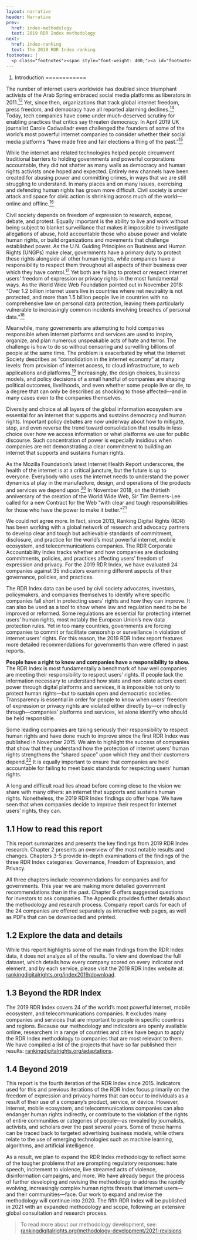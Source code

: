 ```yaml
---
layout: narrative
header: Narrative
prev:
  href: index-methodology
  text: 2019 RDR Index methodology
next:
  href: index-ranking
  text: The 2019 RDR Index ranking
footnotes: | 
  <p class="footnotes"><span style="font-weight: 400;"><a id="footnotes"></a>[13]</span> Catharine Smith, &ldquo;Egypt&rsquo;s Facebook Revolution: Wael Ghonim Thanks The Social Network,&rdquo; <em>Huffington Post</em>, February 11, 2011, <a href="http://www.huffpost.com/entry/egypt-facebook-revolution-wael-ghonim_n_822078">www.huffpost.com/entry/egypt-facebook-revolution-wael-ghonim_n_822078</a>&nbsp;</p><p class="footnotes"><span style="font-weight: 400;">[14]</span> See Freedom on the Net 2018, Freedom House, <a href="https://freedomhouse.org/report/freedom-net/freedom-net-2018" target="_blank" rel="noopener">freedomhouse.org/report/freedom-net/freedom-net-2018</a>, 2019 World Press Freedom Index, Reporters Without Borders, <a href="https://rsf.org/en/ranking" target="_blank" rel="noopener">rsf.org/en/ranking</a>, and the EIU Democracy Index, The Economist Intelligence Unit, <a href="http://www.eiu.com/topic/democracy-index" target="_blank" rel="noopener">www.eiu.com/topic/democracy-index</a>.</p><p class="footnotes"><span style="font-weight: 400;">[15]</span> Carole Cadwalladr, &ldquo;My TED talk: how I took on the tech titans in their lair,&rdquo; <em>The Guardian</em>, April 21, 2019, <a href="http://www.theguardian.com/uk-news/2019/apr/21/carole-cadwalladr-ted-tech-google-facebook-zuckerberg-silicon-valley" target="_blank" rel="noopener">www.theguardian.com/uk-news/2019/apr/21/carole-cadwalladr-ted-tech-google-facebook-zuckerberg-silicon-valley</a>.</p><p class="footnotes"><span style="font-weight: 400;">[16]</span> State of Civil Society Report 2019, CIVICUS, <a href="http://www.civicus.org/index.php/state-of-civil-society-report-2019" target="_blank" rel="noopener">www.civicus.org/index.php/state-of-civil-society-report-2019</a>.</p><p class="footnotes"><span style="font-weight: 400;">[17]</span> &ldquo;Guiding Principles on Business and Human Rights&rdquo; (United Nations, 2011), <a href="http://www.ohchr.org/documents/publications/GuidingprinciplesBusinesshr_eN.pdf" target="_blank" rel="noopener">www.ohchr.org/documents/publications/GuidingprinciplesBusinesshr_eN.pdf</a>.</p><p class="footnotes"><span style="font-weight: 400;">[18]</span> The Case for the Web report, World Wide Web Foundation, <a href="https://webfoundation.org/research/the-case-for-the-web/" target="_blank" rel="noopener">webfoundation.org/research/the-case-for-the-web/</a>.</p><p class="footnotes"><span style="font-weight: 400;">[19]</span> &ldquo;2019 Internet Society Global Internet Report: Consolidation in the Global Economy&rdquo; (Internet Society, 2019),<a href="https://future.internetsociety.org/2019/wp-content/uploads/sites/2/2019/04/InternetSociety-GlobalInternetReport-ConsolidationintheInternetEconomy.pdf" target="_blank" rel="noopener">future.internetsociety.org/2019/wp-content/uploads/sites/2/2019/04/InternetSociety-GlobalInternetReport-ConsolidationintheInternetEconomy.pdf</a>.</p><p class="footnotes"><span style="font-weight: 400;">[20]</span> Internet Health Report 2019, Mozilla Foundation, <a href="https://internethealthreport.org/2019/" target="_blank" rel="noopener">internethealthreport.org/2019/</a>.</p><p class="footnotes"><span style="font-weight: 400;">[21]</span> Paul Sandle, &ldquo;Web creator Berners-Lee launches contract for better internet,&rdquo; <em>Reuters</em>, November 6, 2018, <a href="http://www.reuters.com/article/us-portugal-websummit-berners-lee/web-creator-berners-lee-launches-contract-for-better-internet-idUSKCN1NA2CX" target="_blank" rel="noopener">www.reuters.com/article/us-portugal-websummit-berners-lee/web-creator-berners-lee-launches-contract-for-better-internet-idUSKCN1NA2CX</a>.</p><p class="footnotes"><span style="font-weight: 400;">[22]</span> Bennett Freeman et al, &ldquo;New guidance for companies encourages action to support civic freedoms &amp; human rights defenders &amp; explores opportunities for engagement,&rdquo; Business &amp; Human Rights Resource Centre, August 29, 2018, <a href="http://www.business-humanrights.org/en/new-guidance-for-companies-encourages-action-to-support-civic-freedoms-human-rights-defenders-explores-opportunities-for-engagement" target="_blank" rel="noopener">www.business-humanrights.org/en/new-guidance-for-companies-encourages-action-to-support-civic-freedoms-human-rights-defenders-explores-opportunities-for-engagement</a>.</p>
---
```

1. Introduction
  ============
 
The number of internet users worldwide has doubled since triumphant activists of the Arab Spring embraced social media platforms as liberators in 2011.[<sup>13</sup>](#footnotes) Yet, since then, organizations that track global internet freedom, press freedom, and democracy have all reported alarming declines.[<sup>14</sup>](#footnotes) Today, tech companies have come under much-deserved scrutiny for enabling practices that critics say threaten democracy. In April 2019 UK journalist Carole Cadwalladr even challenged the founders of some of the world’s most powerful internet companies to consider whether their social media platforms “have made free and fair elections a thing of the past.”[<sup>15</sup>](#footnotes)

While the internet and related technologies helped people circumvent traditional barriers to holding governments and powerful corporations accountable, they did not shatter as many walls as democracy and human rights activists once hoped and expected. Entirely new channels have been created for abusing power and committing crimes, in ways that we are still struggling to understand. In many places and on many issues, exercising and defending human rights has grown more difficult. Civil society is under attack and space for civic action is shrinking across much of the world—online and offline.[<sup>16</sup>](#footnotes)

Civil society depends on freedom of expression to research, expose, debate, and protest. Equally important is the ability to live and work without being subject to blanket surveillance that makes it impossible to investigate allegations of abuse, hold accountable those who abuse power and violate human rights, or build organizations and movements that challenge established power. As the U.N. Guiding Principles on Business and Human Rights (UNGPs) make clear, governments have a primary duty to protect these rights alongside all other human rights, while companies have a responsibility to respect them throughout all aspects of their business over which they have control.[<sup>17</sup>](#footnotes) Yet both are failing to protect or respect internet users’ freedom of expression or privacy rights in the most fundamental ways. As the World Wide Web Foundation pointed out in November 2018: “Over 1.2 billion internet users live in countries where net neutrality is not protected, and more than 1.5 billion people live in countries with no comprehensive law on personal data protection, leaving them particularly vulnerable to increasingly common incidents involving breaches of personal data.”[<sup>18</sup>](#footnotes)

Meanwhile, many governments are attempting to hold companies responsible when internet platforms and services are used to inspire, organize, and plan numerous unspeakable acts of hate and terror. The challenge is how to do so without censoring and surveilling billions of people at the same time. The problem is exacerbated by what the Internet Society describes as “consolidation in the internet economy” at many levels: from provision of internet access, to cloud infrastructure, to web applications and platforms.[<sup>19</sup>](#footnotes) Increasingly, the design choices, business models, and policy decisions of a small handful of companies are shaping political outcomes, livelihoods, and even whether some people live or die, to a degree that can only be described as shocking to those affected—and in many cases even to the companies themselves.

Diversity and choice at all layers of the global information ecosystem are essential for an internet that supports and sustains democracy and human rights. Important policy debates are now underway about how to mitigate, stop, and even reverse the trend toward consolidation that results in less choice over how we access information or what platforms we use for public discourse. Such concentration of power is especially insidious when companies are not demonstrating a clear commitment to building an internet that supports and sustains human rights.

As the Mozilla Foundation’s latest Internet Health Report underscores, the health of the internet is at a critical juncture, but the future is up to everyone. Everybody who uses the internet needs to understand the power dynamics at play in the manufacture, design, and operations of the products and services we depend upon.[<sup>20</sup>](#footnotes) In November 2018, on the thirtieth anniversary of the creation of the World Wide Web, Sir Tim Berners-Lee called for a new Contract for the Web “with clear and tough responsibilities for those who have the power to make it better.”[<sup>21</sup>](#footnotes)

We could not agree more. In fact, since 2013, Ranking Digital Rights (RDR) has been working with a global network of research and advocacy partners to develop clear and tough but achievable standards of commitment, disclosure, and practice for the world’s most powerful internet, mobile ecosystem, and telecommunications companies. The RDR Corporate Accountability Index tracks whether and how companies are disclosing commitments, policies, and practices affecting users’ freedom of expression and privacy. For the 2019 RDR Index, we have evaluated 24 companies against 35 indicators examining different aspects of their governance, policies, and practices.

The RDR Index data can be used by civil society advocates, investors, policymakers, and companies themselves to identify where specific companies fall short in protecting users' rights and how they can improve. It can also be used as a tool to show where law and regulation need to be be improved or reformed. Some regulations are essential for protecting internet users’ human rights, most notably the European Union’s new data protection rules. Yet in too many countries, governments are forcing companies to commit or facilitate censorship or surveillance in violation of internet users’ rights. For this reason, the 2019 RDR Index report features more detailed recommendations for governments than were offered in past reports.

**People have a right to know and companies have a responsibility to show.** The RDR Index is most fundamentally a benchmark of how well companies are meeting their responsibility to respect users’ rights. If people lack the information necessary to understand how state and non-state actors exert power through digital platforms and services, it is impossible not only to protect human rights—but to sustain open and democratic societies. Transparency is essential in order for people to know when users’ freedom of expression or privacy rights are violated either directly by—or indirectly through—companies’ platforms and services, let alone identify who should be held responsible.

Some leading companies are taking seriously their responsibility to respect human rights and have done much to improve since the first RDR Index was published in November 2015. We aim to highlight the success of companies that show that they understand how the protection of internet users’ human rights strengthens the “shared space” upon which they and their customers depend.[<sup>22</sup>](#footnotes) It is equally important to ensure that companies are held accountable for failing to meet basic standards for respecting users’ human rights.

A long and difficult road lies ahead before coming close to the vision we share with many others: an internet that supports and sustains human rights. Nonetheless, the 2019 RDR Index findings do offer hope. We have seen that when companies decide to improve their respect for internet users’ rights, they can.

<a id="section-11"></a>1.1 How to read this report
--------------------------------------------------

This report summarizes and presents the key findings from 2019 RDR Index research. Chapter 2 presents an overview of the most notable results and changes. Chapters 3-5 provide in-depth examinations of the findings of the three RDR Index categories: Governance, Freedom of Expression, and Privacy.

All three chapters include recommendations for companies and for governments. This year we are making more detailed government recommendations than in the past. Chapter 6 offers suggested questions for investors to ask companies. The Appendix provides further details about the methodology and research process. Company report cards for each of the 24 companies are offered separately as interactive web pages, as well as PDFs that can be downloaded and printed.

<a id="section-12"></a>1.2 Explore the data and details
-------------------------------------------------------

While this report highlights some of the main findings from the RDR Index data, it does not analyze all of the results. To view and download the full dataset, which details how every company scored on every indicator and element, and by each service, please visit the 2019 RDR Index website at: [rankingdigitalrights.org/index2019/download](/index2019/download).

<a id="section-13"></a>1.3 Beyond the RDR Index
-----------------------------------------------

The 2019 RDR Index covers 24 of the world’s most powerful internet, mobile ecosystem, and telecommunications companies. It excludes many companies and services that are important to people in specific countries and regions. Because our methodology and indicators are openly available online, researchers in a range of countries and cities have begun to apply the RDR Index methodology to companies that are most relevant to them. We have compiled a list of the projects that have so far published their results: [rankingdigitalrights.org/adaptations](/adaptations).

<a id="section-14"></a>1.4 Beyond 2019
--------------------------------------

This report is the fourth iteration of the RDR Index since 2015. Indicators used for this and previous iterations of the RDR Index focus primarily on the freedom of expression and privacy harms that can occur to individuals as a result of their use of a company’s product, service, or device. However, internet, mobile ecosystem, and telecommunications companies can also endanger human rights indirectly, or contribute to the violation of the rights of entire communities or categories of people—as revealed by journalists, activists, and scholars over the past several years. Some of these harms can be traced back to targeted advertising business models, while others relate to the use of emerging technologies such as machine learning, algorithms, and artificial intelligence.

As a result, we plan to expand the RDR Index methodology to reflect some of the tougher problems that are prompting regulatory responses: hate speech, incitement to violence, live streamed acts of violence, disinformation campaigns, and more. We have already begun the process of further developing and revising the methodology to address the rapidly evolving, increasingly complex human rights threats that internet users—and their communities—face. Our work to expand and revise the methodology will continue into 2020. The fifth RDR Index will be published in 2021 with an expanded methodology and scope, following an extensive global consultation and research process.

> To read more about our methodology development, see: [rankingdigitalrights.org/methodology-development/2021-revisions](/methodology-development/2021-revisions)